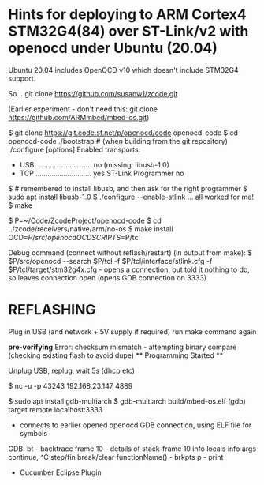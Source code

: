 Hints for deploying to ARM Cortex4 STM32G4(84) over ST-Link/v2 with openocd under Ubuntu (20.04)
===

Ubuntu 20.04 includes OpenOCD v10 which doesn't include STM32G4 support.

So... git clone https://github.com/susanw1/zcode.git

(Earlier experiment - don't need this: git clone https://github.com/ARMmbed/mbed-os.git)

$ git clone https://git.code.sf.net/p/openocd/code openocd-code
$ cd openocd-code
  ./bootstrap # (when building from the git repository)
  ./configure [options]
Enabled transports:
 - USB ............................ no (missing: libusb-1.0)
 - TCP ............................ yes
ST-Link Programmer                  no

$ # remembered to install libusb, and then ask for the right programmer
$ sudo apt install libusb-1.0
$ ./configure --enable-stlink 
... all worked for me!
$ make


$ P=~/Code/ZcodeProject/openocd-code
$ cd ../zcode/receivers/native/arm/no-os
$ make install OCD=$P/src/openocd OCDSCRIPTS=$P/tcl

Debug command (connect without reflash/restart) (in output from make):
$ $P/src/openocd --search $P/tcl -f $P/tcl/interface/stlink.cfg  -f $P/tcl/target/stm32g4x.cfg
	- opens a connection, but told it nothing to do, so leaves connection open (opens GDB connection on 3333)


REFLASHING
===========

Plug in USB (and network + 5V supply if required)
run make command again

**pre-verifying**
Error: checksum mismatch - attempting binary compare	(checking existing flash to avoid dupe)
** Programming Started **

Unplug USB, replug, wait 5s (dhcp etc)

$ nc -u -p 43243 192.168.23.147 4889


$ sudo apt install gdb-multiarch
$ gdb-multiarch build/mbed-os.elf
(gdb) target remote localhost:3333
- connects to earlier opened openocd GDB connection, using ELF file for symbols

GDB:
	bt - backtrace
	frame 10 - details of stack-frame 10
	info locals
	info args
	continue, ^C 
	step/fin
	break/clear functionName() - brkpts
	p <expr> - print

+ Cucumber Eclipse Plugin

